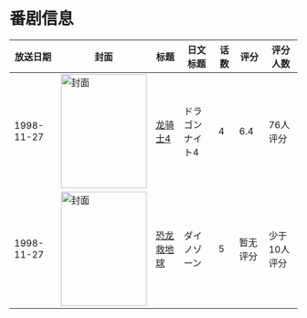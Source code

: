 # 番剧信息

|放送日期|封面|标题|日文标题|话数|评分|评分人数|
|---|---|---|---|---|---|---|
|1998-11-27|<img src="/img/no_icon_subject.png" alt="封面" style="width:150px;height:200px;object-fit:cover;">|[龙骑士4](https://bangumi.tv/subject/70585)|ドラゴンナイト4|4|6.4|76人评分|
|1998-11-27|<img src="//lain.bgm.tv/pic/cover/c/66/23/281194_ZnvK2.jpg" alt="封面" style="width:150px;height:200px;object-fit:cover;">|[恐龙救地球](https://bangumi.tv/subject/281194)|ダイノゾーン|5|暂无评分|少于10人评分|
